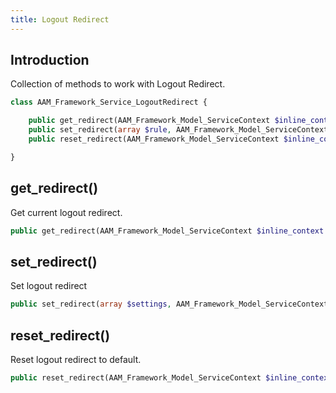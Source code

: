```yaml
---
title: Logout Redirect
---
```


## Introduction

Collection of methods to work with Logout Redirect.

```php
class AAM_Framework_Service_LogoutRedirect {

    public get_redirect(AAM_Framework_Model_ServiceContext $inline_context = null) : array
    public set_redirect(array $rule, AAM_Framework_Model_ServiceContext $inline_context = null) : array
    public reset_redirect(AAM_Framework_Model_ServiceContext $inline_context = null) : array

}
```

## get_redirect()

Get current logout redirect.

```php
public get_redirect(AAM_Framework_Model_ServiceContext $inline_context = null) : array
```

## set_redirect()

Set logout redirect

```php
public set_redirect(array $settings, AAM_Framework_Model_ServiceContext $inline_context = null) : array
```

## reset_redirect()

Reset logout redirect to default.

```php
public reset_redirect(AAM_Framework_Model_ServiceContext $inline_context = null) : array
```